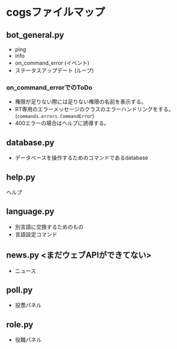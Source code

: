 # cogsファイルマップ
## bot_general.py
* ping
* info
* on_command_error (イベント)
* ステータスアップデート (ループ)
### on_command_errorでのToDo
* 権限が足りない際には足りない権限の名前を表示する。
* RT専用のエラーメッセージのクラスのエラーハンドリングをする。(`commands.errors.CommandError`)
* 400エラーの場合はヘルプに誘導する。
## database.py
* データベースを操作するためのコマンドであるdatabase
## help.py
ヘルプ
## language.py
* 別言語に交換するためのもの
* 言語設定コマンド
## news.py <まだウェブAPIができてない>
* ニュース
## poll.py
* 投票パネル
## role.py
* 役職パネル